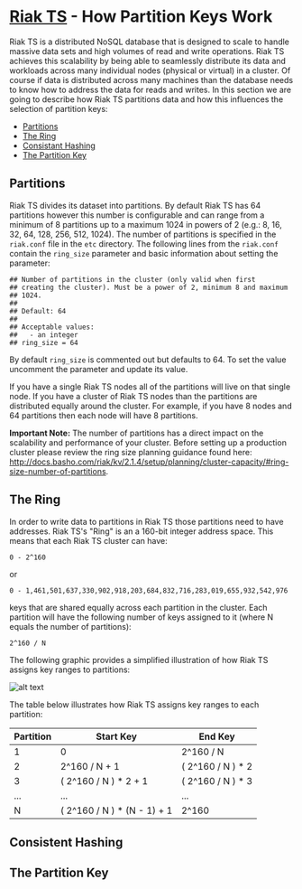 # [Riak TS](README.md) - How Partition Keys Work

Riak TS is a distributed NoSQL database that is designed to scale to handle massive data sets and high volumes of read and write operations. Riak TS achieves this scalability by being able to seamlessly distribute its data and workloads across many individual nodes (physical or virtual) in a cluster. Of course if data is distributed across many machines than the database needs to know how to address the data for reads and writes. In this section we are going to describe how Riak TS partitions data and how this influences the selection of partition keys:

* [Partitions](#partitions)
* [The Ring](#the-ring)
* [Consistant Hashing](#consistent-hashing)
* [The Partition Key](#the-partition-key)


## Partitions

Riak TS divides its dataset into partitions. By default Riak TS has 64 partitions however this number is configurable and can range from a minimum of 8 partitions up to a maximum 1024 in powers of 2 (e.g.: 8, 16, 32, 64, 128, 256, 512, 1024). The number of partitions is specified in the ``` riak.conf ``` file in the ``` etc ``` directory. The following lines from the ``` riak.conf ``` contain the ``` ring_size ``` parameter and basic information about setting the parameter:

```
## Number of partitions in the cluster (only valid when first
## creating the cluster). Must be a power of 2, minimum 8 and maximum
## 1024.
## 
## Default: 64
## 
## Acceptable values:
##   - an integer
## ring_size = 64
```

By default ``` ring_size ``` is commented out but defaults to 64. To set the value uncomment the parameter and update its value.

If you have a single Riak TS nodes all of the partitions will live on that single node. If you have a cluster of Riak TS nodes than the partitions are distributed equally around the cluster. For example, if you have 8 nodes and 64 partitions then each node will have 8 partitions.

**Important Note:** The number of partitions has a direct impact on the scalability and performance of your cluster. Before setting up a production cluster please review the ring size planning guidance found here: http://docs.basho.com/riak/kv/2.1.4/setup/planning/cluster-capacity/#ring-size-number-of-partitions.


## The Ring

In order to write data to partitions in Riak TS those partitions need to have addresses. Riak TS's "Ring" is an a 160-bit integer address space. This means that each Riak TS cluster can have:

``` 0 - 2^160 ```

or

``` 0 - 1,461,501,637,330,902,918,203,684,832,716,283,019,655,932,542,976 ```

 keys that are shared equally across each partition in the cluster. Each partition will have the following number of keys assigned to it (where N equals the number of partitions):

``` 2^160 / N ```


The following graphic provides a simplified illustration of how Riak TS assigns key ranges to partitions:

![alt text](Images/riak-ring.png)


The table below illustrates how Riak TS assigns key ranges to each partition:

| Partition | Start Key | End Key |
|-----------|-----------|---------|
| 1         | 0         | 2^160 / N |
| 2         | 2^160 / N + 1 | ( 2^160 / N ) * 2 |
| 3         | ( 2^160 / N ) * 2 + 1 | ( 2^160 / N ) * 3 |
| ...       | ...       | ...     |
| N         | ( 2^160 / N ) * (N - 1) + 1 | 2^160 |




## Consistent Hashing


## The Partition Key


